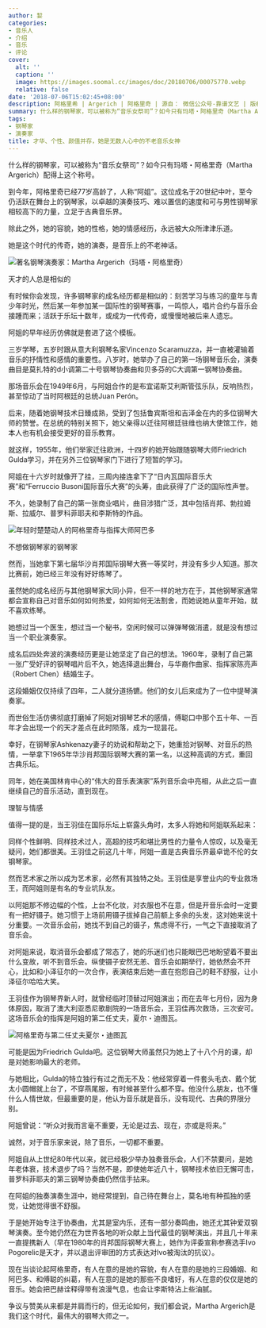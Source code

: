 ```yaml
---
author: 㛃
categories:
- 音乐人
- 介绍
- 音乐
- 评论
cover:
  alt: ''
  caption: ''
  image: https://images.soomal.cc/images/doc/20180706/00075770.webp
  relative: false
date: '2018-07-06T15:02:45+08:00'
description: 阿格里希 | Argerich | 阿格里奇 | 源自： 微信公众号-靠谱文艺 | 版权：转载 |  平均/总评分：09.67/29
summary: 什么样的钢琴家，可以被称为“音乐女祭司”？如今只有玛塔・阿格里奇（Martha Argerich）配得上这个称号。到今年，阿格里奇已经77岁高龄了，人称“阿姐”。这位成名于20世纪中叶，至今仍活跃在舞台上的钢琴家……
tags:
- 钢琴家
- 演奏家
title: 才华、个性、颜值并存，她是无数人心中的不老音乐女神
---
```


什么样的钢琴家，可以被称为“音乐女祭司”？如今只有玛塔・阿格里奇（Martha Argerich）配得上这个称号。

到今年，阿格里奇已经77岁高龄了，人称“阿姐”。这位成名于20世纪中叶，至今仍活跃在舞台上的钢琴家，以卓越的演奏技巧、难以置信的速度和可与男性钢琴家相较高下的力量，立足于古典音乐界。

除此之外，她的容貌，她的性格，她的情感经历，永远被大众所津津乐道。

她是这个时代的传奇，她的演奏，是音乐上的不老神话。

![著名钢琴演奏家：Martha Argerich（玛塔・阿格里奇）](https://images.soomal.cc/images/doc/20100425/00005142.webp)





天才的人总是相似的

有时候你会发现，许多钢琴家的成名经历都是相似的：刻苦学习与练习的童年与青少年时光，然后某一年参加某一国际性的钢琴赛事，一鸣惊人，唱片合约与音乐会接踵而来；活跃于乐坛十数年，或成为一代传奇，或慢慢地被后来人遗忘。

阿姐的早年经历仿佛就是套进了这个模板。

三岁学琴，五岁时跟从意大利钢琴名家Vincenzo Scaramuzza，并一直被灌输着音乐的抒情性和感情的重要性。八岁时，她举办了自己的第一场钢琴音乐会，演奏曲目是莫扎特的d小调第二十号钢琴协奏曲和贝多芬的C大调第一钢琴协奏曲。

那场音乐会在1949年6月，与阿姐合作的是布宜诺斯艾利斯管弦乐队，反响热烈，甚至惊动了当时阿根廷的总统Juan Perón。

后来，随着她钢琴技术日臻成熟，受到了包括鲁宾斯坦和吉泽金在内的多位钢琴大师的赞誉。在总统的特别关照下，她父亲得以迁往阿根廷驻维也纳大使馆工作，她本人也有机会接受更好的音乐教育。

就这样，1955年，他们举家迁往欧洲，十四岁的她开始跟随钢琴大师Friedrich Gulda学习，并在另外三位钢琴家门下进行了短暂的学习。

阿姐在十六岁时就像开了挂，三周内接连拿下了“日内瓦国际音乐大赛”和“Ferruccio Busoni国际音乐大赛”的头筹，由此获得了广泛的国际性声誉。

不久，她录制了自己的第一张商业唱片，曲目涉猎广泛，其中包括肖邦、勃拉姆斯、拉威尔、普罗科菲耶夫和李斯特的作品。

![年轻时楚楚动人的阿格里奇与指挥大师阿巴多](https://images.soomal.cc/images/doc/20180706/00075770.webp)





不想做钢琴家的钢琴家

然而，当她拿下第七届华沙肖邦国际钢琴大赛一等奖时，并没有多少人知道。那次比赛前，她已经三年没有好好练琴了。

虽然她的成名经历与其他钢琴家大同小异，但不一样的地方在于，其他钢琴家通常都会宣称自己对音乐如何如何热爱，如何如何无法割舍，而她说她从童年开始，就不喜欢练琴。

她想过当一个医生，想过当一个秘书，空闲时候可以弹弹琴做消遣，就是没有想过当一个职业演奏家。

成名后四处奔波的演奏经历更是让她坚定了自己的想法。1960年，录制了自己第一张广受好评的钢琴唱片后不久，她选择退出舞台，与华裔作曲家、指挥家陈亮声（Robert Chen）结婚生子。

这段婚姻仅仅持续了四年，二人就分道扬镳。他们的女儿后来成为了一位中提琴演奏家。

而世俗生活仿佛彻底打磨掉了阿姐对钢琴艺术的感情，傅聪口中那个五十年、一百年才会出现一个的天才差点在此时陨落，成为一现昙花。

幸好，在钢琴家Ashkenazy妻子的劝说和帮助之下，她重拾对钢琴、对音乐的热情，一举拿下1965年华沙肖邦国际钢琴大赛的第一名，以这种高调的方式，重回古典乐坛。

同年，她在美国林肯中心的“伟大的音乐表演家”系列音乐会中亮相，从此之后一直继续自己的音乐活动，直到现在。

理智与情感

值得一提的是，当王羽佳在国际乐坛上崭露头角时，太多人将她和阿姐联系起来：

同样个性鲜明、同样技术过人，高超的技巧和堪比男性的力量令人惊叹，以及毫无疑问，她们都很美。王羽佳之前这几十年，阿姐一直是古典音乐界最卓诡不伦的女钢琴家。

然而艺术家之所以成为艺术家，必然有其独特之处。王羽佳是享誉业内的专业救场王，而阿姐则是有名的专业坑队友。

以阿姐那不修边幅的个性，上台不化妆，对衣服也不在意，但是开音乐会时一定要有一把好镊子。她习惯于上场前用镊子拔掉自己前额上多余的头发，这对她来说十分重要。一次音乐会前，她找不到自己的镊子，焦虑得不行，一气之下直接取消了音乐会。

对阿姐来说，取消音乐会都成了常态了，她的乐迷们也只能眼巴巴地盼望着不要出什么变故，听不到音乐会。纵使镊子安然无恙、音乐会如期举行，她依然会不开心，比如和小泽征尔的一次合作，表演结束后她一直在抱怨自己的鞋不舒服，让小泽征尔哈哈大笑。

王羽佳作为钢琴界新人时，就曾经临时顶替过阿姐演出；而在去年七月份，因为身体原因，取消了澳大利亚悉尼歌剧院的一场音乐会，王羽佳再次救场，三次安可。这场音乐会的指挥是阿姐的第二任丈夫，夏尔・迪图瓦。

![阿格里奇与第二任丈夫夏尔・迪图瓦](https://images.soomal.cc/images/doc/20180706/00075771.webp)





可能是因为Friedrich Gulda吧。这位钢琴大师虽然只为她上了十八个月的课，却是对她影响最大的老师。

与她相比，Gulda的特立独行有过之而无不及：他经常穿着一件套头毛衣、戴个犹太小圆帽就上台了，不穿燕尾服，有时候甚至什么都不穿。他没什么朋友，也不懂什么人情世故，但最重要的是，他认为音乐就是音乐，没有现代、古典的界限分别。

阿姐曾说：“听众对我而言毫不重要，无论是过去、现在，亦或是将来。”

诚然，对于音乐家来说，除了音乐，一切都不重要。

阿姐自从上世纪80年代以来，就已经极少举办独奏音乐会，人们不禁要问，是她年老体衰，技术退步了吗？当然不是，即使她年近八十，钢琴技术依旧无懈可击，普罗科菲耶夫的第三钢琴协奏曲仍然信手拈来。

在阿姐的独奏演奏生涯中，她经常提到，自己待在舞台上，莫名地有种孤独的感觉，让她觉得很不舒服。

于是她开始专注于协奏曲，尤其是室内乐，还有一部分奏鸣曲，她还尤其钟爱双钢琴演奏。至今她仍然在为世界各地的听众献上当代最佳的钢琴演出，并且几十年来一直提携新人（早在1980年的肖邦国际钢琴大赛上，她作为评委宣称参赛选手Ivo Pogorelic是天才，并以退出评审团的方式表达对Ivo被淘汰的抗议）。

现在当谈论起阿格里奇，有人在意的是她的容貌，有人在意的是她的三段婚姻、和阿巴多、和傅聪的纠葛，有人在意的是她的那些不良嗜好，有人在意的仅仅是她的音乐。她会把巴赫诠释得带有浪漫气息，也会让李斯特沾上些油腻。

争议与赞美从来都是并肩而行的，但无论如何，我们都会说，Martha Argerich是我们这个时代，最伟大的钢琴大师之一。